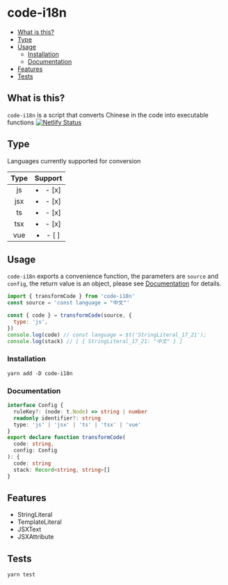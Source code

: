 # code-i18n

- [What is this?](#what-is-this)
- [Type](#type)
- [Usage](#usage)
  - [Installation](#installation)
  - [Documentation](#documentation)
- [Features](#features)
- [Tests](#tests)

## What is this?

`code-i18n` is a script that converts Chinese in the code into executable functions
[![Netlify Status](https://api.netlify.com/api/v1/badges/644b446a-84ff-45cd-8267-c6b501b04114/deploy-status)](https://app.netlify.com/sites/code-i18n/deploys)

## Type

Languages currently supported for conversion

| Type |     Support      |
| :--: | :--------------: |
|  js  | <li> - [x] </li> |
| jsx  | <li> - [x] </li> |
|  ts  | <li> - [x] </li> |
| tsx  | <li> - [x] </li> |
| vue  | <li> - [ ] </li> |

## Usage

`code-i18n` exports a convenience function, the parameters are `source` and `config`, the return value is an object, please see [Documentation](#documentation) for details.

```javascript
import { transformCode } from 'code-i18n'
const source = 'const language = "中文"'

const { code } = transformCode(source, {
  type: 'js',
})
console.log(code) // const language = $t('StringLiteral_17_21');
console.log(stack) // [ { StringLiteral_17_21: "中文" } ]
```

### Installation

`yarn add -D code-i18n`

### Documentation

```typescript
interface Config {
  ruleKey?: (node: t.Node) => string | number
  readonly identifier?: string
  type: 'js' | 'jsx' | 'ts' | 'tsx' | 'vue'
}
export declare function transformCode(
  code: string,
  config: Config
): {
  code: string
  stack: Record<string, string>[]
}
```

## Features

+ StringLiteral
+ TemplateLiteral
+ JSXText
+ JSXAttribute

## Tests

`yarn test`
